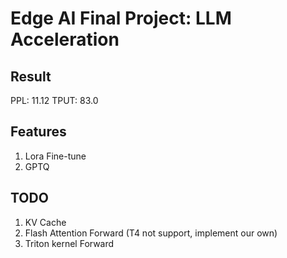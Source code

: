 # Edge AI Final Project: LLM Acceleration

## Result
PPL: 11.12
TPUT: 83.0

## Features
1. Lora Fine-tune
2. GPTQ

## TODO
1. KV Cache
2. Flash Attention Forward (T4 not support, implement our own)
3. Triton kernel Forward